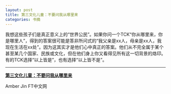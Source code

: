 ```yaml
---
layout: post
title: 第三文化儿童：不要问我从哪里来
categories: 书摘
---
```


我想这些孩子们是真正意义上的“世界公民”。如果你问一个TCK“你从哪里来，你是哪里人”，得到的答案很可能是答非所问式的“我父亲是xx人，母亲是xx人，我现在生活在xx处”。因为这其实才是他们心中真正的答案。他们从不完全属于某个甚至某几个国家、民族或文化，但在他们身上你又看得见所有这一切背景的烙印。有的TCK选择“以上皆是”，也有选择“以上皆不是”。

---

[**第三文化儿童：不要问我从哪里来**](http://www.ftchinese.com/story/001077789?full=y)

Amber Jin FT中文网
